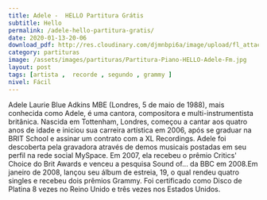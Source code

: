 ```yaml
---
title: Adele -  HELLO Partitura Grátis
subtitle: Hello
permalink: /adele-hello-partitura-gratis/
date: 2020-01-13-20-06
download_pdf: http://res.cloudinary.com/djmnbpi6a/image/upload/fl_attachment/v1/sheetmusic/adele-hello.pdf
category: partituras
image: /assets/images/partituras/Partitura-Piano-HELLO-Adele-Fm.jpg
layout: post
tags: [artista ,  recorde , segundo , grammy ]
nivel: Fácil
---
```

Adele Laurie Blue Adkins MBE (Londres, 5 de maio de 1988), mais conhecida como Adele, é uma cantora, compositora e multi-instrumentista britânica. Nascida em Tottenham, Londres, começou a cantar aos quatro anos de idade e iniciou sua carreira artística em 2006, após se graduar na  BRIT School e assinar um contrato com a XL Recordings. Adele foi descoberta pela gravadora através de demos musicais postadas em seu perfil na rede social MySpace. Em 2007, ela recebeu o prêmio Critics' Choice do Brit Awards e venceu a pesquisa Sound of... da BBC em 2008.Em janeiro de 2008, lançou seu álbum de estreia, 19, o qual rendeu quatro singles e recebeu dois prêmios Grammy. Foi certificado como Disco de Platina 8 vezes no Reino Unido e três vezes nos Estados Unidos.
